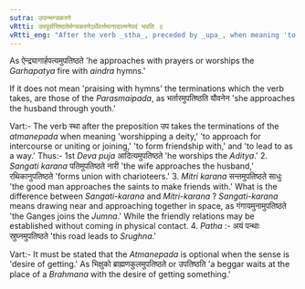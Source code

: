 ```yaml
---
sutra: उपान्मन्त्रकरणे
vRtti: उपपूर्वात्तिष्ठतेर्मन्त्रकरणेऽर्थेवर्त्तमानादात्मनेपदं भवति ॥
vRtti_eng: "After the verb _stha_, preceded by _upa_, when meaning 'to adore,' the _Atmanepada_ affix is used."
---
```

As ऐन्द्र्यागार्हपत्यमुपतिष्ठते 'he approaches with prayers or worships the _Garhapatya_ fire with _aindra_ hymns.'

If it does not mean 'praising with hymns' the terminations which the verb takes, are those of the _Parasmaipada_, as भर्तारमुपतिष्ठति यौवनेन 'she approaches the husband through youth.'

Vart:- The verb स्था after the preposition उप takes the terminations of the _atmanepada_ when meaning 'worshipping a deity,' 'to approach for intercourse or uniting or joining,' 'to form friendship with,' and 'to lead to as a way.' Thus:- 1st _Deva_ _puja_ आदित्यमुपतिष्ठते 'he worships the _Aditya_.' 2. _Sangati_ _karana_ पतिमुपतिष्ठते नारी 'the wife approaches the husband,' रथिकानुपतिष्ठते 'forms union with charioteers.' 3. _Mitri_ _karana_ सन्तमुपतिष्ठते साधुः 'the good man approaches the saints to make friends with.' What is the difference between _Sangati_-_karana_ and _Mitri_-_karana_ ? _Sangati_-_karana_ means drawing near and approaching together in space, as गंगायमुनामुपतिष्ठते 'the Ganges joins the _Jumna_.' While the friendly relations may be established without coming in physical contact. 4. _Patha_ :- अयं पन्थाः स्रुघ्नमुपतिष्ठते 'this road leads to _Srughna_.'

Vart:- It must be stated that the _Atmanepada_ is optional when the sense is 'desire of getting.' As भिक्षुको ब्राह्मणकुलमुपतिष्ठते or उपतिष्ठति 'a beggar waits at the place of a _Brahmana_ with the desire of getting something.'
